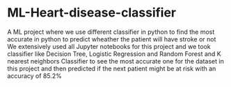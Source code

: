 # ML-Heart-disease-classifier
A ML project where we use different classifier in python to find the most accurate in python to predict wheather the patient will have stroke or not
We extensively used all Jupyter notebooks for this project and we took classifier like Decision Tree, Logistic Regression and Random Forest and K nearest neighbors Classifier
to see the most accurate one for the dataset in this project and then predicted if the next patient might be at risk with an accuracy of 85.2%
